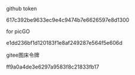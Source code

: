 github token

617c392be9633ec9e4c9474b7e6626597e8d1300

for picGO

e1dd236bf1d120183f1e8af249287e564f5e606d

gitee图床令牌

ff9a0a4de3e6297a9583f8c21833fb17